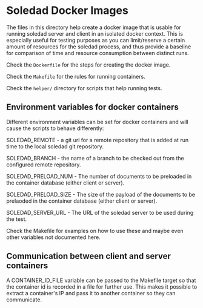 Soledad Docker Images
=====================

The files in this directory help create a docker image that is usable for
running soledad server and client in an isolated docker context. This is
especially useful for testing purposes as you can limit/reserve a certain
amount of resources for the soledad process, and thus provide a baseline for
comparison of time and resource consumption between distinct runs.

Check the `Dockerfile` for the steps for creating the docker image.

Check the `Makefile` for the rules for running containers.

Check the `helper/` directory for scripts that help running tests.


Environment variables for docker containers
-------------------------------------------

Different environment variables can be set for docker containers and will
cause the scripts to behave differently:

  SOLEDAD_REMOTE - a git url for a remote repository that is added at run time
                   to the local soledad git repository.

  SOLEDAD_BRANCH - the name of a branch to be checked out from the configured
                   remote repository.

  SOLEDAD_PRELOAD_NUM - The number of documents to be preloaded in the
                        container database (either client or server).

  SOLEDAD_PRELOAD_SIZE - The size of the payload of the documents to be
                         prelaoded in the container database (either client or
                         server).

  SOLEDAD_SERVER_URL - The URL of the soledad server to be used during the
                       test.

Check the Makefile for examples on how to use these and maybe even other
variables not documented here.


Communication between client and server containers
--------------------------------------------------

A CONTAINER_ID_FILE variable can be passed to the Makefile target so that the
container id is recorded in a file for further use. This makes it possible to
extract a container's IP and pass it to another container so they can
communicate.
